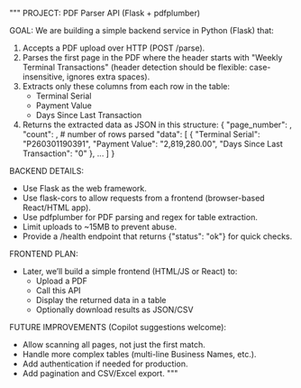 """
PROJECT: PDF Parser API (Flask + pdfplumber)

GOAL:
We are building a simple backend service in Python (Flask) that:
1. Accepts a PDF upload over HTTP (POST /parse).
2. Parses the first page in the PDF where the header starts with "Weekly Terminal Transactions"
   (header detection should be flexible: case-insensitive, ignores extra spaces).
3. Extracts only these columns from each row in the table:
   - Terminal Serial
   - Payment Value
   - Days Since Last Transaction
4. Returns the extracted data as JSON in this structure:
   {
     "page_number": <int>,
     "count": <int>,   # number of rows parsed
     "data": [
        {
          "Terminal Serial": "P260301190391",
          "Payment Value": "2,819,280.00",
          "Days Since Last Transaction": "0"
        },
        ...
     ]
   }

BACKEND DETAILS:
- Use Flask as the web framework.
- Use flask-cors to allow requests from a frontend (browser-based React/HTML app).
- Use pdfplumber for PDF parsing and regex for table extraction.
- Limit uploads to ~15MB to prevent abuse.
- Provide a /health endpoint that returns {"status": "ok"} for quick checks.

FRONTEND PLAN:
- Later, we’ll build a simple frontend (HTML/JS or React) to:
  - Upload a PDF
  - Call this API
  - Display the returned data in a table
  - Optionally download results as JSON/CSV

FUTURE IMPROVEMENTS (Copilot suggestions welcome):
- Allow scanning all pages, not just the first match.
- Handle more complex tables (multi-line Business Names, etc.).
- Add authentication if needed for production.
- Add pagination and CSV/Excel export.
"""
